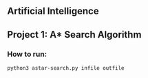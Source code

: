 ## Artificial Intelligence
## Project 1: A* Search Algorithm

### How to run:
`python3 astar-search.py infile outfile`

